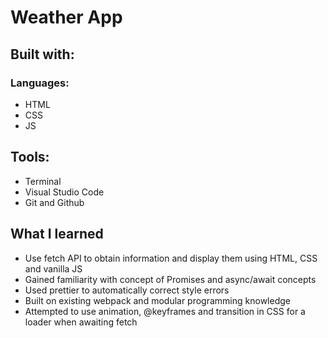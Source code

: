 # Weather App

## Built with:

### Languages:

-   HTML
-   CSS
-   JS

## Tools:

-   Terminal
-   Visual Studio Code
-   Git and Github

## What I learned

-   Use fetch API to obtain information and display them using HTML, CSS and vanilla JS
-   Gained familiarity with concept of Promises and async/await concepts
-   Used prettier to automatically correct style errors
-   Built on existing webpack and modular programming knowledge
-   Attempted to use animation, @keyframes and transition in CSS for a loader when awaiting fetch
